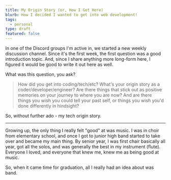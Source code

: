 ```yaml
---
title: My Origin Story (or, How I Got Here)
blurb: How I decided I wanted to get into web development!
tags:
  - personal
type: draft
featured: false
---
```


In one of the Discord groups I'm active in, we started a new weekly discussion channel. Since it's the first week, the first question was a good introduction topic. And, since I share anything more long-form here, I figured it would be good to write it out here as well.

What was this question, you ask?

> How did you get into coding/tech/etc? What's your origin story as a coder/developer/engineer? Are there things that stick out as positive memories on your journey to where you are now? And are there things you wish you could tell your past self, or things you wish you'd done differently in hindsight?

So, without further ado - my tech origin story.

----

Growing up, the only thing I really felt "good" at was music. I was in choir from elementary school, and once I got to junior high band started to take over and became my main thing. By senior year, I was first chair basically all year, got all the solos, and was generally the best in my instrument (flute). Everyone I loved, and everyone that knew me, knew me as being good at music.

So, when it came time for graduation, all I really had an idea about was band.
